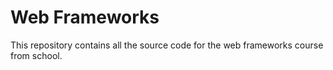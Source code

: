 # Web Frameworks

This repository contains all the source code for the web frameworks course from school.

